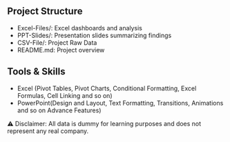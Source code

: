 ## Project Structure
- Excel-Files/: Excel dashboards and analysis
- PPT-Slides/: Presentation slides summarizing findings
- CSV-File/: Project Raw Data
- README.md: Project overview

## Tools & Skills
- Excel (Pivot Tables, Pivot Charts, Conditional Formatting, Excel Formulas, Cell Linking and so on)
- PowerPoint(Design and Layout, Text Formatting, Transitions, Animations and so on Advance Features)

⚠️ Disclaimer: All data is dummy for learning purposes and does not represent any real company.

